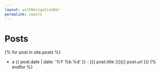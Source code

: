 ```yaml
---
layout: withNavigationBar
permalink: /posts
---
```


# Posts

{% for post in site.posts %}
  * a {{ post.date | date: '%Y %b %d' }} - [{{ post.title }}]({{ post.url }})
{% endfor %}
